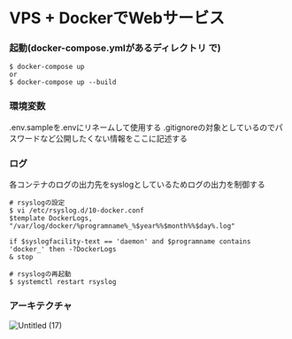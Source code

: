 # VPS + DockerでWebサービス

### 起動(docker-compose.ymlがあるディレクトリ で)
```
$ docker-compose up
or
$ docker-compose up --build
```

### 環境変数
.env.sampleを.envにリネームして使用する
.gitignoreの対象としているのでパスワードなど公開したくない情報をここに記述する

### ログ
各コンテナのログの出力先をsyslogとしているためログの出力を制御する

```
# rsyslogの設定
$ vi /etc/rsyslog.d/10-docker.conf
$template DockerLogs, "/var/log/docker/%programname%_%$year%%$month%%$day%.log"

if $syslogfacility-text == 'daemon' and $programname contains 'docker_' then -?DockerLogs
& stop

# rsyslogの再起動
$ systemctl restart rsyslog
```

### アーキテクチャ
![Untitled (17)](https://user-images.githubusercontent.com/4780752/115259625-03ab5780-a16d-11eb-8c27-ca6844e49507.png)
